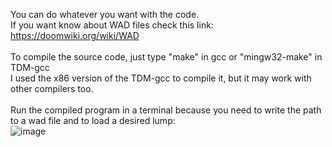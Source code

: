 You can do whatever you want with the code. <br>
If you want know about WAD files check this link: https://doomwiki.org/wiki/WAD <br>
<br>
To compile the source code, just type "make" in gcc or "mingw32-make" in TDM-gcc <br>
I used the x86 version of the TDM-gcc to compile it, but it may work with other compilers too.
<br><br>
Run the compiled program in a terminal because you need to write the path to a wad file and to load a desired lump: <br>
![image](https://github.com/user-attachments/assets/a2c34cc0-bc2f-485d-a36a-81a6636d4a1f)


